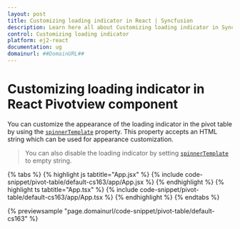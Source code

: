```yaml
---
layout: post
title: Customizing loading indicator in React | Syncfusion
description: Learn here all about Customizing loading indicator in Syncfusion React Pivotview component of Syncfusion Essential JS 2 and more.
control: Customizing loading indicator 
platform: ej2-react
documentation: ug
domainurl: ##DomainURL##
---
```


# Customizing loading indicator in React Pivotview component

You can customize the appearance of the loading indicator in the pivot table by using the [`spinnerTemplate`](https://ej2.syncfusion.com/react/documentation/api/pivotview/#spinnertemplate) property. This property accepts an HTML string which can be used for appearance customization.

> You can also disable the loading indicator by setting [`spinnerTemplate`](https://ej2.syncfusion.com/react/documentation/api/pivotview/#spinnertemplate) to empty string.

{% tabs %}
{% highlight js tabtitle="App.jsx" %}
{% include code-snippet/pivot-table/default-cs163/app/App.jsx %}
{% endhighlight %}
{% highlight ts tabtitle="App.tsx" %}
{% include code-snippet/pivot-table/default-cs163/app/App.tsx %}
{% endhighlight %}
{% endtabs %}

 {% previewsample "page.domainurl/code-snippet/pivot-table/default-cs163" %}

